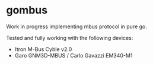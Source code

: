 # gombus

Work in progress implementing mbus protocol in pure go.

Tested and fully working with the following devices:

* Itron M-Bus Cyble v2.0
* Garo GNM3D-MBUS / Carlo Gavazzi EM340-M1
